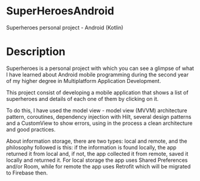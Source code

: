 # SuperHeroesAndroid
Superheroes personal project - Android (Kotlin)

# Description
Superheroes is a personal project with which you can see a glimpse of what I have learned about Android mobile programming
during the second year of my higher degree in Multiplatform Application Development.

This project consist of developing a mobile application that shows a list of superheroes and details of each one of them
by clicking on it.

To do this, I have used the model view - model view (MVVM) architecture pattern, coroutines, dependency injection with Hilt,
several design patterns and a CustomView to show errors, using in the process a clean architecture and good practices.

About information storage, there are two types: local and remote, and the philosophy followed is this: if the information is
found locally, the app returned it from local and, if not, the app collected it from remote, saved it locally and returned it. 
For local storage the app uses Shared Preferences and/or Room, while for remote the app uses Retrofit which will be migrated 
to Firebase then.
